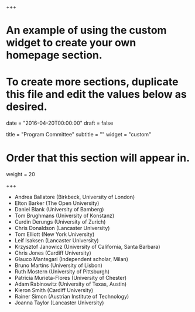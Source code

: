 +++
# An example of using the custom widget to create your own homepage section.
# To create more sections, duplicate this file and edit the values below as desired.

date = "2016-04-20T00:00:00"
draft = false

title = "Program Committee"
subtitle = ""
widget = "custom"

# Order that this section will appear in.
weight = 20

+++
* Andrea Ballatore (Birkbeck, University of London)
* Elton Barker (The Open University)
* Daniel Blank (University of Bamberg)
* Tom Brughmans (University of Konstanz)
* Curdin Derungs (University of Zurich)
* Chris Donaldson (Lancaster University)
* Tom Elliott (New York University)
* Leif Isaksen (Lancaster University)
* Krzysztof Janowicz (University of California, Santa Barbara)
* Chris Jones (Cardiff University)
* Glauco Mantegari (Independent scholar, Milan)
* Bruno Martins (University of Lisbon)
* Ruth Mostern (University of Pittsburgh)
* Patricia Murieta-Flores (University of Chester)
* Adam Rabinowitz (University of Texas, Austin)
* Kieron Smith (Cardiff University)
* Rainer Simon (Austrian Institute of Technology)
* Joanna Taylor (Lancaster University)
